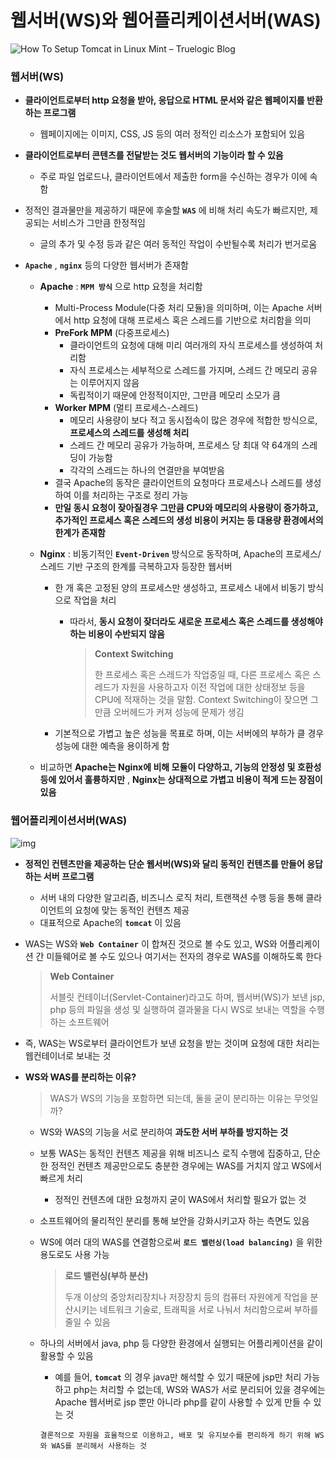 # 웹서버(WS)와 웹어플리케이션서버(WAS)

![How To Setup Tomcat in Linux Mint – Truelogic Blog](https://lh3.googleusercontent.com/proxy/mxxE2UoE3I90GzmQTzRody7dOEZqlO0FuU7B162c26M6c69SwNQTgEQdp9injwLKG5v1ei6VhDUtppP9rXEimiwn_HPn2u07w6u-mf4e5Q8UzZMuXipIcFFHhkA5D09g0mG1J476F6s_XfT3WdvykqTFeX6SdRM)

### 웹서버(WS)

- __클라이언트로부터 http 요청을 받아, 응답으로 HTML 문서와 같은 웹페이지를 반환하는 프로그램__

  - 웹페이지에는 이미지, CSS, JS 등의 여러 정적인 리소스가 포함되어 있음

- __클라이언트로부터 콘텐츠를 전달받는 것도 웹서버의 기능이라 할 수 있음__

  - 주로 파일 업로드나, 클라이언트에서 제출한 form을 수신하는 경우가 이에 속함

- 정적인 결과물만을 제공하기 때문에 후술할 __`WAS`__ 에 비해 처리 속도가 빠르지만, 제공되는 서비스가 그만큼 한정적임

  - 글의 추가 및 수정 등과 같은 여러 동적인 작업이 수반될수록 처리가 번거로움

  

- __`Apache`__ , __`nginx`__ 등의 다양한 웹서버가 존재함

  - __Apache__ : __`MPM 방식`__ 으로 http 요청을 처리함

    - Multi-Process Module(다중 처리 모듈)을 의미하며, 이는 Apache 서버에서 http 요청에 대해 프로세스 혹은 스레드를 기반으로 처리함을 의미
    - __PreFork MPM__ (다중프로세스)
      - 클라이언트의 요청에 대해 미리 여러개의 자식 프로세스를 생성하여 처리함
      - 자식 프로세스는 세부적으로 스레드를 가지며, 스레드 간 메모리 공유는 이루어지지 않음
      - 독립적이기 때문에 안정적이지만, 그만큼 메모리 소모가 큼
    - __Worker MPM__ (멀티 프로세스-스레드)
      - 메모리 사용량이 보다 적고 동시접속이 많은 경우에 적합한 방식으로, __프로세스의 스레드를 생성해 처리__
      - 스레드 간 메모리 공유가 가능하며, 프로세스 당 최대 약 64개의 스레딩이 가능함
      - 각각의 스레드는 하나의 연결만을 부여받음
    - 결국 Apache의 동작은 클라이언트의 요청마다 프로세스나 스레드를 생성하여 이를 처리하는 구조로 정리 가능
    - __만일 동시 요청이 잦아질경우 그만큼 CPU와 메모리의 사용량이 증가하고, 추가적인 프로세스 혹은 스레드의 생성 비용이 커지는 등 대용량 환경에서의 한계가 존재함__

  - __Nginx__ : 비동기적인 __`Event-Driven`__ 방식으로 동작하며, Apache의 프로세스/스레드 기반 구조의 한계를 극복하고자 등장한 웹서버

    - 한 개 혹은 고정된 양의 프로세스만 생성하고, 프로세스 내에서 비동기 방식으로 작업을 처리

      - 따라서, __동시 요청이 잦더라도 새로운 프로세스 혹은 스레드를 생성해야 하는 비용이 수반되지 않음__

        > __Context Switching__
        >
        > 한 프로세스 혹은 스레드가 작업중일 때, 다른 프로세스 혹은 스레드가 자원을 사용하고자 이전 작업에 대한 상태정보 등을 CPU에 적재하는 것을 말함. Context Switching이 잦으면 그만큼 오버헤드가 커져 성능에 문제가 생김

    - 기본적으로 가볍고 높은 성능을 목표로 하며, 이는 서버에의 부하가 클 경우 성능에 대한 예측을 용이하게 함

  - 비교하면 __Apache는 Nginx에 비해 모듈이 다양하고, 기능의 안정성 및 호환성 등에 있어서 훌륭하지만__ , __Nginx는 상대적으로 가볍고 비용이 적게 드는 장점이 있음__



### 웹어플리케이션서버(WAS)



![img](https://gmlwjd9405.github.io/images/web/webserver-vs-was1.png)



- __정적인 컨텐츠만을 제공하는 단순 웹서버(WS)와 달리 동적인 컨텐츠를 만들어 응답하는 서버 프로그램__

  - 서버 내의 다양한 알고리즘, 비즈니스 로직 처리, 트랜잭션 수행 등을 통해 클라이언트의 요청에 맞는 동적인 컨텐츠 제공
  - 대표적으로 Apache의 __`tomcat`__ 이 있음

- WAS는 WS와 __`Web Container`__ 이 합쳐진 것으로 볼 수도 있고, WS와 어플리케이션 간 미들웨어로 볼 수도 있으나 여기서는 전자의 경우로 WAS를 이해하도록 한다

  > __Web Container__
  >
  > 서블릿 컨테이너(Servlet-Container)라고도 하며, 웹서버(WS)가 보낸 jsp, php 등의 파일을 생성 및 실행하여 결과물을 다시 WS로 보내는 역할을 수행하는 소프트웨어

- 즉, WAS는 WS로부터 클라이언트가 보낸 요청을 받는 것이며 요청에 대한 처리는 웹컨테이너로 보내는 것



- __WS와 WAS를 분리하는 이유?__

  > WAS가 WS의 기능을 포함하면 되는데, 둘을 굳이 분리하는 이유는 무엇일까?

  - WS와 WAS의 기능을 서로 분리하여 __과도한 서버 부하를 방지하는 것__

  - 보통 WAS는 동적인 컨텐츠 제공을 위해 비즈니스 로직 수행에 집중하고, 단순한 정적인 컨텐츠 제공만으로도 충분한 경우에는 WAS를 거치지 않고 WS에서 빠르게 처리

    - 정적인 컨텐츠에 대한 요청까지 굳이 WAS에서 처리할 필요가 없는 것

  - 소프트웨어의 물리적인 분리를 통해 보안을 강화시키고자 하는 측면도 있음

  - WS에 여러 대의 WAS를 연결함으로써 __`로드 밸런싱(load balancing)`__ 을 위한 용도로도 사용 가능

    > __로드 밸런싱(부하 분산)__
    >
    > 두개 이상의 중앙처리장치나 저장장치 등의 컴퓨터 자원에게 작업을 분산시키는 네트워크 기술로, 트래픽을 서로 나눠서 처리함으로써 부하를 줄일 수 있음

  - 하나의 서버에서 java, php 등 다양한 환경에서 실행되는 어플리케이션을 같이 활용할 수 있음

    - 예를 들어, __`tomcat`__ 의 경우 java만 해석할 수 있기 때문에 jsp만 처리 가능하고 php는 처리할 수 없는데, WS와 WAS가 서로 분리되어 있을 경우에는 Apache 웹서버로 jsp 뿐만 아니라 php를 같이 사용할 수 있게 만들 수 있는 것

    ```
    결론적으로 자원을 효율적으로 이용하고, 배포 및 유지보수를 편리하게 하기 위해 WS와 WAS를 분리해서 사용하는 것
    ```

    
